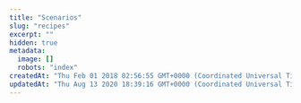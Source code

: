 ```yaml
---
title: "Scenarios"
slug: "recipes"
excerpt: ""
hidden: true
metadata: 
  image: []
  robots: "index"
createdAt: "Thu Feb 01 2018 02:56:55 GMT+0000 (Coordinated Universal Time)"
updatedAt: "Thu Aug 13 2020 18:39:16 GMT+0000 (Coordinated Universal Time)"
---
```

